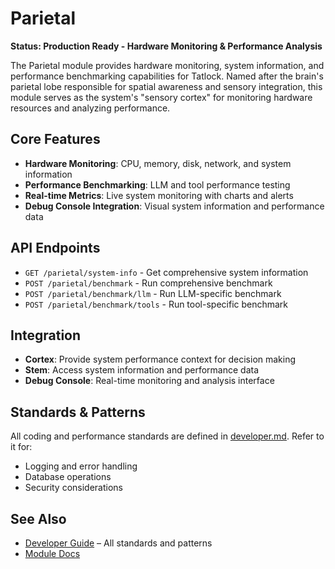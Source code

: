 # Parietal

**Status: Production Ready - Hardware Monitoring & Performance Analysis**

The Parietal module provides hardware monitoring, system information, and performance benchmarking capabilities for Tatlock. Named after the brain's parietal lobe responsible for spatial awareness and sensory integration, this module serves as the system's "sensory cortex" for monitoring hardware resources and analyzing performance.

## Core Features
- **Hardware Monitoring**: CPU, memory, disk, network, and system information
- **Performance Benchmarking**: LLM and tool performance testing
- **Real-time Metrics**: Live system monitoring with charts and alerts
- **Debug Console Integration**: Visual system information and performance data

## API Endpoints
- `GET /parietal/system-info` - Get comprehensive system information
- `POST /parietal/benchmark` - Run comprehensive benchmark
- `POST /parietal/benchmark/llm` - Run LLM-specific benchmark
- `POST /parietal/benchmark/tools` - Run tool-specific benchmark

## Integration
- **Cortex**: Provide system performance context for decision making
- **Stem**: Access system information and performance data
- **Debug Console**: Real-time monitoring and analysis interface

## Standards & Patterns
All coding and performance standards are defined in [developer.md](../developer.md). Refer to it for:
- Logging and error handling
- Database operations
- Security considerations

## See Also
- [Developer Guide](../developer.md) – All standards and patterns
- [Module Docs](../README.md)

